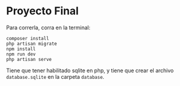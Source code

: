 # Proyecto Final

Para correrla, corra en la terminal:

```
composer install
php artisan migrate
npm install
npm run dev
php artisan serve
```

Tiene que tener habilitado sqlite en php, y tiene que crear el archivo
`database.sqlite` en la carpeta `database`.
